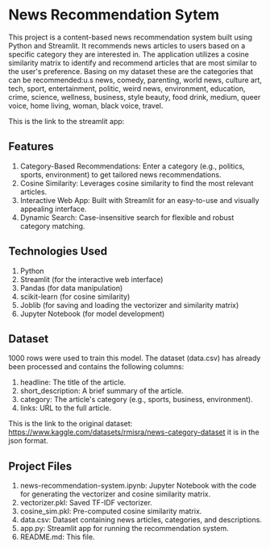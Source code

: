 # News Recommendation Sytem
This project is a content-based news recommendation system built using Python and Streamlit. It recommends news articles to users based on a specific category they are interested in. The application utilizes a cosine similarity matrix to identify and recommend articles that are most similar to the user's preference. Basing on my dataset these are the categories that can be recommended:u.s news, comedy, parenting, world news, culture art, tech, sport, entertainment, politic, weird news, environment, education, crime, science, wellness, business, style beauty, food drink, medium, queer voice, home living, woman, black voice, travel.

This is the link to the streamlit app: 

## Features
  1. Category-Based Recommendations: Enter a category (e.g., politics, sports, 
     environment) to get tailored news recommendations.
  2. Cosine Similarity: Leverages cosine similarity to find the most relevant 
     articles.
  3. Interactive Web App: Built with Streamlit for an easy-to-use and visually 
     appealing interface.
  4. Dynamic Search: Case-insensitive search for flexible and robust category 
     matching.

## Technologies Used
 1. Python
 2. Streamlit (for the interactive web interface)
 3. Pandas (for data manipulation)
 4. scikit-learn (for cosine similarity)
 5. Joblib (for saving and loading the vectorizer and similarity matrix)
 6. Jupyter Notebook (for model development)

## Dataset
1000 rows were used to train this model.
The dataset (data.csv) has already been processed and contains the following columns:

  1. headline: The title of the article.
  2. short_description: A brief summary of the article.
  3. category: The article's category (e.g., sports, business, environment).
  4. links: URL to the full article.

This is the link to the original dataset: https://www.kaggle.com/datasets/rmisra/news-category-dataset it is in the json format.


## Project Files
  1.  news-recommendation-system.ipynb: Jupyter Notebook with the code for 
      generating the vectorizer and cosine similarity matrix.
  2.  vectorizer.pkl: Saved TF-IDF vectorizer.
  3. cosine_sim.pkl: Pre-computed cosine similarity matrix.
  4. data.csv: Dataset containing news articles, categories, and descriptions.
  5. app.py: Streamlit app for running the recommendation system.
  6. README.md: This file.
